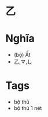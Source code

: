 # 乙

# Nghĩa
* (bộ) Ất
* 乙,龴,し

# Tags
* bộ thủ
*  bộ thủ 1 nét

<script>window.HANZI_FIELD='乙';</script>
